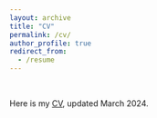 ```yaml
---
layout: archive
title: "CV"
permalink: /cv/
author_profile: true
redirect_from:
  - /resume
---
```


<p>&nbsp;</p>


Here is my [CV](https://peiwenxie.github.io/files/Xie_Peiwen_CV_Mar.pdf), updated March 2024.
